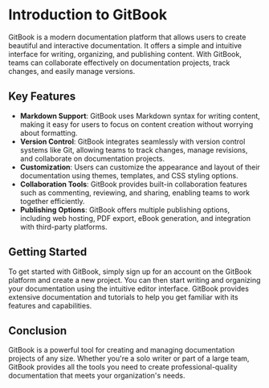 # Introduction to GitBook

GitBook is a modern documentation platform that allows users to create beautiful and interactive documentation. It offers a simple and intuitive interface for writing, organizing, and publishing content. With GitBook, teams can collaborate effectively on documentation projects, track changes, and easily manage versions.

## Key Features

- **Markdown Support**: GitBook uses Markdown syntax for writing content, making it easy for users to focus on content creation without worrying about formatting.
- **Version Control**: GitBook integrates seamlessly with version control systems like Git, allowing teams to track changes, manage revisions, and collaborate on documentation projects.
- **Customization**: Users can customize the appearance and layout of their documentation using themes, templates, and CSS styling options.
- **Collaboration Tools**: GitBook provides built-in collaboration features such as commenting, reviewing, and sharing, enabling teams to work together efficiently.
- **Publishing Options**: GitBook offers multiple publishing options, including web hosting, PDF export, eBook generation, and integration with third-party platforms.

## Getting Started

To get started with GitBook, simply sign up for an account on the GitBook platform and create a new project. You can then start writing and organizing your documentation using the intuitive editor interface. GitBook provides extensive documentation and tutorials to help you get familiar with its features and capabilities.

## Conclusion

GitBook is a powerful tool for creating and managing documentation projects of any size. Whether you're a solo writer or part of a large team, GitBook provides all the tools you need to create professional-quality documentation that meets your organization's needs.
